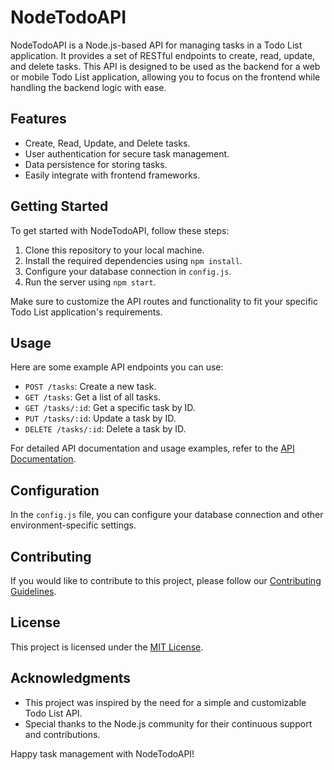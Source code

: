 # NodeTodoAPI

NodeTodoAPI is a Node.js-based API for managing tasks in a Todo List application. It provides a set of RESTful endpoints to create, read, update, and delete tasks. This API is designed to be used as the backend for a web or mobile Todo List application, allowing you to focus on the frontend while handling the backend logic with ease.

## Features

- Create, Read, Update, and Delete tasks.
- User authentication for secure task management.
- Data persistence for storing tasks.
- Easily integrate with frontend frameworks.

## Getting Started

To get started with NodeTodoAPI, follow these steps:

1. Clone this repository to your local machine.
2. Install the required dependencies using `npm install`.
3. Configure your database connection in `config.js`.
4. Run the server using `npm start`.

Make sure to customize the API routes and functionality to fit your specific Todo List application's requirements.

## Usage

Here are some example API endpoints you can use:

- `POST /tasks`: Create a new task.
- `GET /tasks`: Get a list of all tasks.
- `GET /tasks/:id`: Get a specific task by ID.
- `PUT /tasks/:id`: Update a task by ID.
- `DELETE /tasks/:id`: Delete a task by ID.

For detailed API documentation and usage examples, refer to the [API Documentation](api-docs.md).

## Configuration

In the `config.js` file, you can configure your database connection and other environment-specific settings.

## Contributing

If you would like to contribute to this project, please follow our [Contributing Guidelines](CONTRIBUTING.md).

## License

This project is licensed under the [MIT License](LICENSE).

## Acknowledgments

- This project was inspired by the need for a simple and customizable Todo List API.
- Special thanks to the Node.js community for their continuous support and contributions.

Happy task management with NodeTodoAPI!
